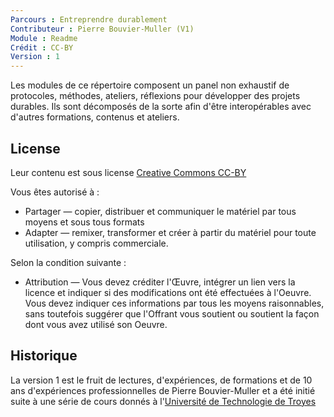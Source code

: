 ```yaml
---
Parcours : Entreprendre durablement
Contributeur : Pierre Bouvier-Muller (V1)
Module : Readme
Crédit : CC-BY
Version : 1
---
```


Les modules de ce répertoire composent un panel non exhaustif de protocoles, méthodes, ateliers, réflexions pour développer des projets durables.
Ils sont décomposés de la sorte afin d'être interopérables avec d'autres formations, contenus et ateliers.

## License

Leur contenu est sous license [Creative Commons CC-BY](https://creativecommons.org/licenses/by/4.0/legalcode)

Vous êtes autorisé à :

- Partager — copier, distribuer et communiquer le matériel par tous moyens et sous tous formats
- Adapter — remixer, transformer et créer à partir du matériel pour toute utilisation, y compris commerciale.

Selon la condition suivante :
- Attribution — Vous devez créditer l'Œuvre, intégrer un lien vers la licence et indiquer si des modifications ont été effectuées à l'Oeuvre. Vous devez indiquer ces informations par tous les moyens raisonnables, sans toutefois suggérer que l'Offrant vous soutient ou soutient la façon dont vous avez utilisé son Oeuvre.

## Historique

La version 1 est le fruit de lectures, d'expériences, de formations et de 10 ans d'expériences professionnelles de Pierre Bouvier-Muller et a été initié suite à une série de cours donnés à l'[Université de Technologie de Troyes](https://www.utt.fr/)
